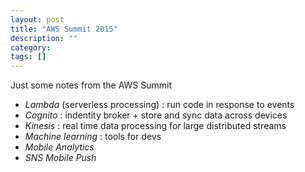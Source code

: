 ```yaml
---
layout: post
title: "AWS Summit 2015"
description: ""
category: 
tags: []
---
```

Just some notes from the AWS Summit

 - *Lambda* (serverless processing) : run code in response to events
 - *Cognito* : indentity broker + store and sync data across devices
 - *Kinesis* : real time data processing for large distributed streams
 - *Machine learning* : tools for devs
 - *Mobile Analytics*
 - *SNS Mobile Push*








